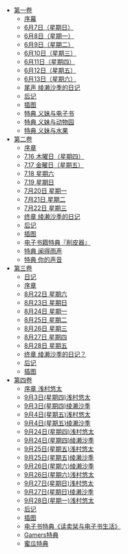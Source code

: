 - [第一卷](/义妹生活-作者：三河ごーすと/第一卷)
  - [序幕](/义妹生活-作者：三河ごーすと/第一卷/序幕.md)
  - [6月7日（星期日）](/义妹生活-作者：三河ごーすと/第一卷/6月7日（星期日）.md)
  - [6月8日（星期一）](/义妹生活-作者：三河ごーすと/第一卷/6月8日（星期一）.md)
  - [6月9日（星期二）](/义妹生活-作者：三河ごーすと/第一卷/6月9日（星期二）.md)
  - [6月10日（星期三）](/义妹生活-作者：三河ごーすと/第一卷/6月10日（星期三）.md)
  - [6月11日（星期四）](/义妹生活-作者：三河ごーすと/第一卷/6月11日（星期四）.md)
  - [6月12日（星期五）](/义妹生活-作者：三河ごーすと/第一卷/6月12日（星期五）.md)
  - [6月13日（星期六）](/义妹生活-作者：三河ごーすと/第一卷/6月13日（星期六）.md)
  - [尾声 绫濑沙季的日记](/义妹生活-作者：三河ごーすと/第一卷/尾声%20绫濑沙季的日记.md)
  - [后记](/义妹生活-作者：三河ごーすと/第一卷/后记.md)
  - [插图](/义妹生活-作者：三河ごーすと/第一卷/插图.md)
  - [特典 义妹与电子书](/义妹生活-作者：三河ごーすと/第一卷/特典%20义妹与电子书.md)
  - [特典 义妹与动物园](/义妹生活-作者：三河ごーすと/第一卷/特典%20义妹与动物园.md)
  - [特典 义妹与水果](/义妹生活-作者：三河ごーすと/第一卷/特典%20义妹与水果.md)
- [第二卷](/义妹生活-作者：三河ごーすと/第二卷)
  - [序章](/义妹生活-作者：三河ごーすと/第二卷/序章.md)
  - [7.16 木曜日（星期四）](/义妹生活-作者：三河ごーすと/第二卷/7.16%20木曜日（星期四）.md)
  - [7.17 金曜日（星期五）](/义妹生活-作者：三河ごーすと/第二卷/7.17%20金曜日（星期五）.md)
  - [7.18 星期六](/义妹生活-作者：三河ごーすと/第二卷/7.18%20星期六.md)
  - [7.19 星期日](/义妹生活-作者：三河ごーすと/第二卷/7.19%20星期日.md)
  - [7月20日 星期一](/义妹生活-作者：三河ごーすと/第二卷/7月20日%20星期一.md)
  - [7月21日 星期二](/义妹生活-作者：三河ごーすと/第二卷/7月21日%20星期二.md)
  - [7月22日 星期三](/义妹生活-作者：三河ごーすと/第二卷/7月22日%20星期三.md)
  - [终章 绫濑沙季的日记](/义妹生活-作者：三河ごーすと/第二卷/终章%20绫濑沙季的日记.md)
  - [后记](/义妹生活-作者：三河ごーすと/第二卷/后记.md)
  - [插图](/义妹生活-作者：三河ごーすと/第二卷/插图.md)
  - [电子书籍特典『削皮器』](/义妹生活-作者：三河ごーすと/第二卷/电子书籍特典『削皮器』.md)
  - [特典 闻得雨声](/义妹生活-作者：三河ごーすと/第二卷/特典%20闻得雨声.md)
  - [特典 你的声音](/义妹生活-作者：三河ごーすと/第二卷/特典%20你的声音.md)
- [第三卷](/义妹生活-作者：三河ごーすと/第三卷)
  - [日记](/义妹生活-作者：三河ごーすと/第三卷/日记.md)
  - [序章](/义妹生活-作者：三河ごーすと/第三卷/序章.md)
  - [8月22日 星期六](/义妹生活-作者：三河ごーすと/第三卷/8月22日%20星期六.md)
  - [8月23日 星期日](/义妹生活-作者：三河ごーすと/第三卷/8月23日%20星期日.md)
  - [8月24日 星期一](/义妹生活-作者：三河ごーすと/第三卷/8月24日%20星期一.md)
  - [8月25日 星期二](/义妹生活-作者：三河ごーすと/第三卷/8月25日%20星期二.md)
  - [8月26日 星期三](/义妹生活-作者：三河ごーすと/第三卷/8月26日%20星期三.md)
  - [8月27日 星期四](/义妹生活-作者：三河ごーすと/第三卷/8月27日%20星期四.md)
  - [8月28日 星期五](/义妹生活-作者：三河ごーすと/第三卷/8月28日%20星期五.md)
  - [终章 绫濑沙季的日记？](/义妹生活-作者：三河ごーすと/第三卷/终章%20绫濑沙季的日记？.md)
  - [后记](/义妹生活-作者：三河ごーすと/第三卷/后记.md)
  - [插图](/义妹生活-作者：三河ごーすと/第三卷/插图.md)
- [第四卷](/义妹生活-作者：三河ごーすと/第四卷)
  - [序章 浅村悠太](/义妹生活-作者：三河ごーすと/第四卷/序章%20浅村悠太.md)
  - [9月3日(星期四)浅村悠太](/义妹生活-作者：三河ごーすと/第四卷/9月3日(星期四)浅村悠太.md)
  - [9月3日(星期四)绫濑沙季](/义妹生活-作者：三河ごーすと/第四卷/9月3日(星期四)绫濑沙季.md)
  - [9月4日(星期五)浅村悠太](/义妹生活-作者：三河ごーすと/第四卷/9月4日(星期五)浅村悠太.md)
  - [9月4日(星期五)绫濑沙季](/义妹生活-作者：三河ごーすと/第四卷/9月4日(星期五)绫濑沙季.md)
  - [9月24日(星期四)浅村悠太](/义妹生活-作者：三河ごーすと/第四卷/9月24日(星期四)浅村悠太.md)
  - [9月24日(星期四)绫濑沙季](/义妹生活-作者：三河ごーすと/第四卷/9月24日(星期四)绫濑沙季.md)
  - [9月25日(星期五)浅村悠太](/义妹生活-作者：三河ごーすと/第四卷/9月25日(星期五)浅村悠太.md)
  - [9月25日(星期五)绫濑沙季](/义妹生活-作者：三河ごーすと/第四卷/9月25日(星期五)绫濑沙季.md)
  - [9月26日(星期六)绫濑沙季](/义妹生活-作者：三河ごーすと/第四卷/9月26日(星期六)绫濑沙季.md)
  - [9月26日(星期六)浅村悠太](/义妹生活-作者：三河ごーすと/第四卷/9月26日(星期六)浅村悠太.md)
  - [9月27日(星期日)浅村悠太](/义妹生活-作者：三河ごーすと/第四卷/9月27日(星期日)浅村悠太.md)
  - [9月27日(星期日)绫濑沙季](/义妹生活-作者：三河ごーすと/第四卷/9月27日(星期日)绫濑沙季.md)
  - [9月28日(星期一)浅村悠太](/义妹生活-作者：三河ごーすと/第四卷/9月28日(星期一)浅村悠太.md)
  - [后记](/义妹生活-作者：三河ごーすと/第四卷/后记.md)
  - [插图](/义妹生活-作者：三河ごーすと/第四卷/插图.md)
  - [电子书特典《读卖栞与电子书生活》](/义妹生活-作者：三河ごーすと/第四卷/电子书特典《读卖栞与电子书生活》.md)
  - [Gamers特典](/义妹生活-作者：三河ごーすと/第四卷/Gamers特典.md)
  - [蜜瓜特典](/义妹生活-作者：三河ごーすと/第四卷/蜜瓜特典.md)
